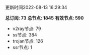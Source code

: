 更新时间2022-08-13 16:29:34

**总订阅: 73**
**总节点: 1845**
**有效节点: 590**
- v2ray节点: 79
- ss节点: 384
- trojan节点: 126
- ssr节点: 1
